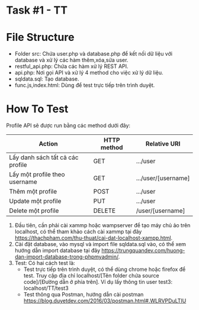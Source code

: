 # Task #1 - TT
# File Structure
* Folder src: Chứa user.php và database.php để kết nối dữ liệu với database và xử lý các hàm thêm,xóa,sửa user.
* restful_api.php: Chứa các hàm xử lý REST API.
* api.php: Nơi gọi API và xử lý 4 method cho việc xử lý dữ liệu.
* sqldata.sql: Tạo database.
* func.js,index.html: Dùng để test trực tiếp trên trình duyệt.
# How To Test

Profile API sẽ được run bằng các method dưới đây:

Action | HTTP method | Relative URI
------- | ----------- | ------------
Lấy danh sách tất cả các profile | GET | .../user
Lấy một profile theo username | GET | .../user/[username]
Thêm một profile | POST | .../user
Update một profile | PUT | .../user
Delete một profile | DELETE | /user/[username]

1. Đầu tiên, cần phải cài xammp hoặc wampserver để tạo máy chủ ảo trên localhost, có thể tham khảo cách cài xammp tại đây https://thachpham.com/thu-thuat/cai-dat-localhost-xampp.html. 
2. Cài đặt database, vào mysql và import file sqldata.sql vào, có thể xem hướng dẫn import database tại đây https://trungquandev.com/huong-dan-import-database-trong-phpmyadmin/.
3. Test: Có hai cách test là:
   * Test trực tiếp trên trình duyệt, có thể dùng chrome hoặc firefox để test. Truy cập địa chỉ localhost/[Tên folder chứa source code]/[Đường dẫn ở phía trên]. Ví dụ lấy thông tin user test3: localhost/TT/test3
   * Test thông qua Postman, hướng dẫn cài postman https://blog.duyetdev.com/2016/03/postman.html#.WLRVPDuLTIU

